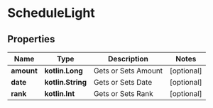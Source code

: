 
# ScheduleLight

## Properties
Name | Type | Description | Notes
------------ | ------------- | ------------- | -------------
**amount** | **kotlin.Long** | Gets or Sets Amount |  [optional]
**date** | **kotlin.String** | Gets or Sets Date |  [optional]
**rank** | **kotlin.Int** | Gets or Sets Rank |  [optional]



